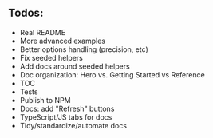 ## Todos:

- Real README
- More advanced examples
- Better options handling (precision, etc)
- Fix seeded helpers
- Add docs around seeded helpers
- Doc organization: Hero vs. Getting Started vs Reference
- TOC
- Tests
- Publish to NPM
- Docs: add "Refresh" buttons
- TypeScript/JS tabs for docs
- Tidy/standardize/automate docs
